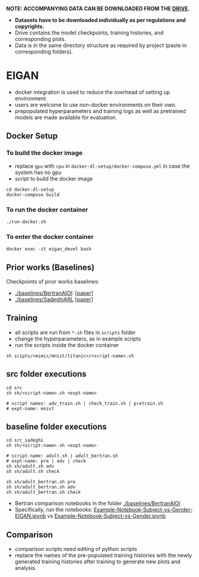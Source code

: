 **NOTE: ACCOMPANYING DATA CAN BE DOWNLOADED FROM THE [DRIVE](https://drive.google.com/drive/folders/1K8j1J5B6SNB3zmnmHgVidQnbLGUUTFbo?usp=sharing).**

- **Datasets have to be downloaded individually as per regulations and copyrights.**
- Drive contains the model checkpoints, training histories, and corresponding plots.
- Data is in the same directory structure as required by project (paste in corresponding folders).

# EIGAN

- docker integration is used to reduce the overhead of setting up environment.
- users are welcome to use non-docker environments on their own.
- prepopulated hyperparameters and training logs as well as pretrained models are made available for evaluation.


## Docker Setup

### To build the docker image
- replace `gpu` with `cpu` in `docker-dl-setup/docker-compose.yml` in case the system has no gpu
- script to build the docker image

```shell
cd docker-dl-setup
docker-compose build
```

### To run the docker container

```shell
./run-docker.sh
```

### To enter the docker container

```shell
docker exec -it eigan_devel bash
```

## Prior works (Baselines)
Checkpoints of prior works baselines:
- [./baselines/BertranAIOI](https://github.com/aithiest/EIGAN/tree/master/baselines/BertranAIOI): [[paper]](http://proceedings.mlr.press/v97/bertran19a.html)
- [./baselines/SadeghiARL](https://github.com/aithiest/EIGAN/tree/master/baselines/SadeghiARL) [[paper]](https://openaccess.thecvf.com/content_CVPRW_2020/html/w1/Sadeghi_Imparting_Fairness_to_Pre-Trained_Biased_Representations_CVPRW_2020_paper.html)


## Training
- all scripts are run from `*.sh` files in `scripts` folder
- change the hyperparameters, as in example scripts
- run the scripts inside the docker container

```shell
sh scipts/<mimic/mnist/titanic>/<script-name>.sh
```

## src folder executions
```shell
cd src
sh sh/<script-name>.sh <expt-name>

# script names: adv_train.sh | check_train.sh | pretrain.sh
# expt-name: mnist
```

## baseline folder executions
```
cd src_sadeghi
sh sh/<script-name>.sh <expt-name>

# script-name: adult.sh | adult_bertran.sh
# expt-name: pre | adv | check
sh sh/adult.sh adv
sh sh/adult.sh check

sh sh/adult_bertran.sh pre
sh sh/adult_bertran.sh adv
sh sh/adult_bertran.sh check
```

- Bertran comparison notebooks in the folder [./baselines/BertranAIOI](https://github.com/aithiest/EIGAN/tree/master/baselines/BertranAIOI)
- Specifically, run the notebooks: [Example-Notebook-Subject-vs-Gender-EIGAN.ipynb](https://github.com/aithiest/EIGAN/blob/master/baselines/BertranAIOI/Example-Notebook-Subject-vs-Gender-EIGAN.ipynb) vs [Example-Notebook-Subject-vs-Gender.ipynb](https://github.com/aithiest/EIGAN/blob/master/baselines/BertranAIOI/Example-Notebook-Subject-vs-Gender.ipynb)

## Comparison
- comparison scripts need editing of python scripts
- replace the names of the pre-populated training histories with the newly generated training histories after training to generate new plots and analysis.

